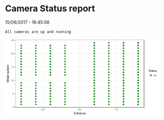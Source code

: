 Camera Status report
================
15/06/2017 - 16:45:08

    All cameras are up and running

![](camreport_files/figure-markdown_github/unnamed-chunk-2-1.png)
